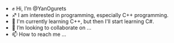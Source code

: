 - ✊ Hi, I’m @YanOgurets
- ♐ I am interested in programming, especially C++ programming.
- 📕 I'm currently learning C++, but then I'll start learning C#. 
- 💞️ I’m looking to collaborate on ...
- 📫 How to reach me ...

<!---
YanOgurets/YanOgurets is a ✨ special ✨ repository because its `README.md` (this file) appears on your GitHub profile.
You can click the Preview link to take a look at your changes.
--->
